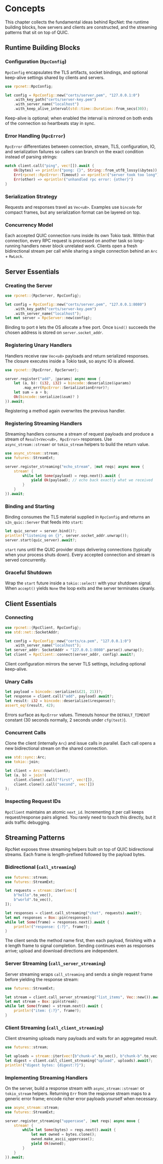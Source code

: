 # Concepts

This chapter collects the fundamental ideas behind RpcNet: the runtime building
blocks, how servers and clients are constructed, and the streaming patterns that
sit on top of QUIC.

## Runtime Building Blocks

### Configuration (`RpcConfig`)

`RpcConfig` encapsulates the TLS artifacts, socket bindings, and optional
keep-alive settings shared by clients and servers.

```rust
use rpcnet::RpcConfig;

let config = RpcConfig::new("certs/server.pem", "127.0.0.1:0")
    .with_key_path("certs/server-key.pem")
    .with_server_name("localhost")
    .with_keep_alive_interval(std::time::Duration::from_secs(30));
```

Keep-alive is optional; when enabled the interval is mirrored on both ends of
the connection so heartbeats stay in sync.

### Error Handling (`RpcError`)

`RpcError` differentiates between connection, stream, TLS, configuration, IO,
and serialization failures so callers can branch on the exact condition instead
of parsing strings:

```rust
match client.call("ping", vec![]).await {
    Ok(bytes) => println!("pong: {}", String::from_utf8_lossy(&bytes)),
    Err(rpcnet::RpcError::Timeout) => eprintln!("server took too long"),
    Err(other) => eprintln!("unhandled rpc error: {other}")
}
```

### Serialization Strategy

Requests and responses travel as `Vec<u8>`. Examples use `bincode` for compact
frames, but any serialization format can be layered on top.

### Concurrency Model

Each accepted QUIC connection runs inside its own Tokio task. Within that
connection, every RPC request is processed on another task so long-running
handlers never block unrelated work. Clients open a fresh bidirectional stream
per call while sharing a single connection behind an `Arc` + `RwLock`.

## Server Essentials

### Creating the Server

```rust
use rpcnet::{RpcServer, RpcConfig};

let config = RpcConfig::new("certs/server.pem", "127.0.0.1:8080")
    .with_key_path("certs/server-key.pem")
    .with_server_name("localhost");
let mut server = RpcServer::new(config);
```

Binding to port `0` lets the OS allocate a free port. Once `bind()` succeeds the
chosen address is stored on `server.socket_addr`.

### Registering Unary Handlers

Handlers receive raw `Vec<u8>` payloads and return serialized responses. The
closure executes inside a Tokio task, so async IO is allowed.

```rust
use rpcnet::{RpcError, RpcServer};

server.register("add", |params| async move {
    let (a, b): (i32, i32) = bincode::deserialize(&params)
        .map_err(RpcError::SerializationError)?;
    let sum = a + b;
    Ok(bincode::serialize(&sum)? )
}).await;
```

Registering a method again overwrites the previous handler.

### Registering Streaming Handlers

Streaming handlers consume a stream of request payloads and produce a stream of
`Result<Vec<u8>, RpcError>` responses. Use `async_stream::stream!` or
`tokio_stream` helpers to build the return value.

```rust
use async_stream::stream;
use futures::StreamExt;

server.register_streaming("echo_stream", |mut reqs| async move {
    stream! {
        while let Some(payload) = reqs.next().await {
            yield Ok(payload); // echo back exactly what we received
        }
    }
}).await;
```

### Binding and Starting

Binding consumes the TLS material supplied in `RpcConfig` and returns an
`s2n_quic::Server` that feeds into `start`:

```rust
let quic_server = server.bind()?;
println!("listening on {}", server.socket_addr.unwrap());
server.start(quic_server).await?;
```

`start` runs until the QUIC provider stops delivering connections (typically
when your process shuts down). Every accepted connection and stream is served
concurrently.

### Graceful Shutdown

Wrap the `start` future inside a `tokio::select!` with your shutdown signal.
When `accept()` yields `None` the loop exits and the server terminates cleanly.

## Client Essentials

### Connecting

```rust
use rpcnet::{RpcClient, RpcConfig};
use std::net::SocketAddr;

let config = RpcConfig::new("certs/ca.pem", "127.0.0.1:0")
    .with_server_name("localhost");
let server_addr: SocketAddr = "127.0.0.1:8080".parse().unwrap();
let client = RpcClient::connect(server_addr, config).await?;
```

Client configuration mirrors the server TLS settings, including optional
keep-alive.

### Unary Calls

```rust
let payload = bincode::serialize(&(21, 21))?;
let response = client.call("add", payload).await?;
let result: i32 = bincode::deserialize(&response)?;
assert_eq!(result, 42);
```

Errors surface as `RpcError` values. Timeouts honour the `DEFAULT_TIMEOUT`
constant (30 seconds normally, 2 seconds under `cfg(test)`).

### Concurrent Calls

Clone the client (internally `Arc`) and issue calls in parallel. Each call opens
a new bidirectional stream on the shared connection.

```rust
use std::sync::Arc;
use tokio::join;

let client = Arc::new(client);
let (a, b) = join!(
    client.clone().call("first", vec![]),
    client.clone().call("second", vec![])
);
```

### Inspecting Request IDs

`RpcClient` maintains an atomic `next_id`. Incrementing it per call keeps
request/response pairs aligned. You rarely need to touch this directly, but it
aids traffic debugging.

## Streaming Patterns

RpcNet exposes three streaming helpers built on top of QUIC bidirectional
streams. Each frame is length-prefixed followed by the payload bytes.

### Bidirectional (`call_streaming`)

```rust
use futures::stream;
use futures::StreamExt;

let requests = stream::iter(vec![
    b"hello".to_vec(),
    b"world".to_vec(),
]);

let responses = client.call_streaming("chat", requests).await?;
let mut responses = Box::pin(responses);
while let Some(frame) = responses.next().await {
    println!("response: {:?}", frame?);
}
```

The client sends the method name first, then each payload, finishing with a `0`
length frame to signal completion. Sending continues even as responses arrive;
upload and download directions are independent.

### Server Streaming (`call_server_streaming`)

Server streaming wraps `call_streaming` and sends a single request frame before
yielding the response stream:

```rust
use futures::StreamExt;

let stream = client.call_server_streaming("list_items", Vec::new()).await?;
let mut stream = Box::pin(stream);
while let Some(frame) = stream.next().await {
    println!("item: {:?}", frame?);
}
```

### Client Streaming (`call_client_streaming`)

Client streaming uploads many payloads and waits for an aggregated result.

```rust
use futures::stream;

let uploads = stream::iter(vec![b"chunk-a".to_vec(), b"chunk-b".to_vec()]);
let digest = client.call_client_streaming("upload", uploads).await?;
println!("digest bytes: {digest:?}");
```

### Implementing Streaming Handlers

On the server, build a response stream with `async_stream::stream!` or
`tokio_stream` helpers. Returning `Err` from the response stream maps to a
generic error frame; encode richer error payloads yourself when necessary.

```rust
use async_stream::stream;
use futures::StreamExt;

server.register_streaming("uppercase", |mut reqs| async move {
    stream! {
        while let Some(bytes) = reqs.next().await {
            let mut owned = bytes.clone();
            owned.make_ascii_uppercase();
            yield Ok(owned);
        }
    }
}).await;
```
